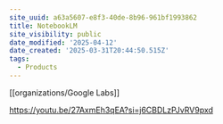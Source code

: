 ```yaml
---
site_uuid: a63a5607-e8f3-40de-8b96-961bf1993862
title: NotebookLM
site_visibility: public
date_modified: '2025-04-12'
date_created: '2025-03-31T20:44:50.515Z'
tags:
  - Products
---
```





























[[organizations/Google Labs]]

https://youtu.be/27AxmEh3qEA?si=j6CBDLzPJvRV9pxd